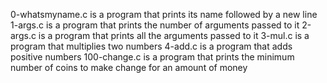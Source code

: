 0-whatsmyname.c is a program that prints its name followed by a new line
1-args.c is a program that prints the number of arguments passed
to it 2-args.c is a program that prints all the arguments passed
to it 3-mul.c is a program that multiplies two numbers 4-add.c is a program that
adds positive numbers 100-change.c is a program that prints
the minimum number of coins to make change for an amount of money
